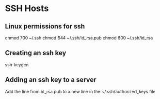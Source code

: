 # SSH Hosts

## Linux permissions for ssh

chmod 700 ~/.ssh
chmod 644 ~/.ssh/id_rsa.pub
chmod 600 ~/.ssh/id_rsa

## Creating an ssh key

ssh-keygen

## Adding an ssh key to a server

Add the line from id_rsa.pub to a new line in the ~/.ssh/authorized_keys file
